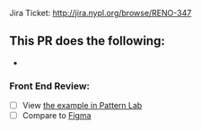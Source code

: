 Jira Ticket: http://jira.nypl.org/browse/RENO-347

## **This PR does the following:**
-

### Front End Review:
- [ ] View [the example in Pattern Lab](http://localhost:3000/pattern-lab/public)
- [ ] Compare to [Figma](https://www.figma.com/file/qShodlfNCJHb8n03IFyApM/Working-Component-Library?node-id=XXXXXX)
